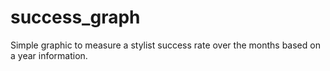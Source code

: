 # success_graph
Simple graphic to measure a stylist success rate over the months based on a year information.
